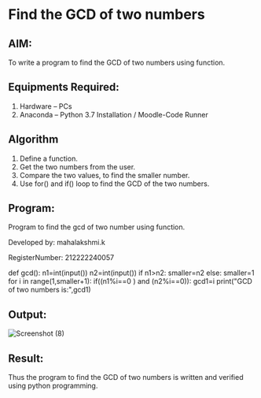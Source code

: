 # Find the GCD of two numbers

## AIM:
To write a program to find the GCD of two numbers using function.

## Equipments Required:
1. Hardware – PCs
2. Anaconda – Python 3.7 Installation / Moodle-Code Runner

## Algorithm
1. Define a function.
2. Get the two numbers from the user.
3. Compare the two values, to find the smaller number.
4. Use for() and if() loop to find the GCD of the two numbers.

## Program:

Program to find the gcd of two number using function.

Developed by: mahalakshmi.k

RegisterNumber: 212222240057 



def gcd():
    n1=int(input())
    n2=int(input())
if n1>n2:
    smaller=n2
else:
    smaller=1
for i in range(1,smaller+1):
    if((n1%i==0 ) and (n2%i==0)):
        gcd1=i
print("GCD of two numbers is:",gcd1)


## Output:

![Screenshot (8)](https://github.com/maha712/GCD-of-two-numbers/assets/121156360/98f9c53d-3ae6-44d3-adac-6ad4c89e0f65)


## Result:
Thus the program to find the GCD of two numbers is written and verified using python programming.
